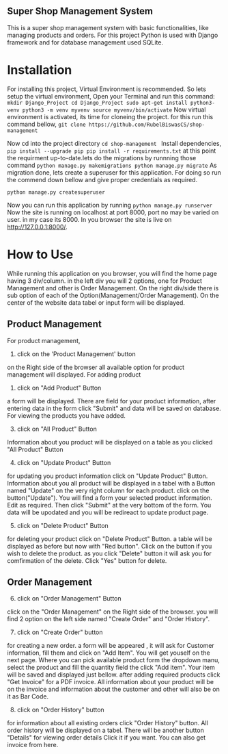 ## Super Shop Management System

This is a super shop management system with basic functionalities, like managing products and orders. For this project Python is used with Django framework and for database management used SQLite.

# Installation

For installing this project, Virtual Environment is recommended. So lets setup the virtual environment,
Open your Terminal and run this command:
    ```
mkdir Django_Project
cd Django_Project
sudo apt-get install python3-venv
python3 -m venv myvenv
source myvenv/bin/activate
    ```
Now virtual environment is activated, its time for cloneing the project. for this run this command bellow,
    ```
git clone https://github.com/RubelBiswasCS/shop-management
    ```

Now cd into the project directory
    ```
cd shop-management 
    ```
Install dependencies,
    ```
pip install --upgrade pip
pip install -r requirements.txt
    ```
at this point the requirment up-to-date.lets do the migrations by runnning those command
    ```
python manage.py makemigrations
python manage.py migrate
    ```
As migration done, lets create a superuser for this application. For doing so run the commend down bellow and give proper credentials as required.
 ```
python manage.py createsuperuser
```    
Now you can run this application by running
    ```
python manage.py runserver
    ```
Now the site is running on localhost at port 8000, port no may be varied on user. in my case its 8000. In you browser the site is live on http://127.0.0.1:8000/.

# How to Use

While running this application on you browser, you will find the home page having 3 div/column. in the left div you will 2 options, one for Product Management and other is Order Management. On the right div/side there is sub option of each of the Option(Management/Order Management). On the center of the website data tabel or input form will be displayed.

## Product Management

For product management,
1. click on the 'Product Management' button

on the Right side of the browser all available option for product management will displayed.
For adding product

1. click on "Add Product" Button

a form will be displayed. There are field for your product information, after entering data in the form click "Submit" and data will be saved on database. For viewing the products you have added.

3. click on "All Product" Button

Information about you product will be displayed on a table as you clicked "All Product" Button

4. click on "Update Product" Button

for updating you product information click on "Update Product" Button. Information about you all product will be displayed in a tabel with a Button named "Update" on the very right column for each product. click on the button("Update"). You will find a form your selected product information. Edit as required. Then click "Submit" at the very bottom of the form. You data will be upodated and you will be redireact to update product page.

5. click on "Delete Product" Button

for deleting your product click on "Delete Product" Button. a table will be displayed as before but now with "Red button". Click on the button if you wish to delete the product. as you click "Delete" button it will ask you for comfirmation of the delete. Click "Yes" button for delete.

## Order Management

6. click on "Order Management" Button

click on the "Order Management" on the Right side of the browser. you will find 2 option on the left side named "Create Order" and "Order History".

7. click on "Create Order" button 

for creating a new order. a form will be appeared , it will ask for Customer information, fill them and click on "Add Item". You will get youself on the next page. Where you can pick available product form the dropdown manu, select the product and fill the quantity field the click "Add item". Your item will be saved and displayed just bellow. after adding required products click "Get Invoice" for a PDF invoice. All information about your product will be on the invoice and information about the customer and other will also be on it as Bar Code.

8. click on "Order History" button

for information about all existing orders click "Order History" button. All order history will be displayed on a tabel. There will be another button "Details" for viewing order details Click it if you want. You can also get invoice from here.









